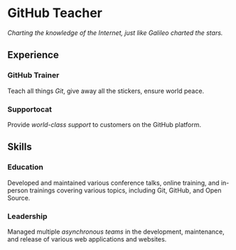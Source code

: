 # GitHub Teacher

_Charting the knowledge of the Internet, just like Galileo charted the stars._

## Experience

### GitHub Trainer

Teach all things _Git_, give away all the stickers, ensure world peace.

<!--
  Note here: Learners -- yup, you found the error!
  Course maintainers -- leave the italics with _ instead of * for the error case.
-->

### Supportocat

Provide _world-class support_ to customers on the GitHub platform.

## Skills

### Education

Developed and maintained various conference talks, online training, and in-person trainings covering various topics, including Git, GitHub, and Open Source.

### Leadership

Managed multiple _asynchronous teams_ in the development, maintenance, and release of various web applications and websites.
